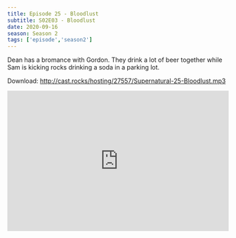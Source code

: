 ```yaml
---
title: Episode 25 - Bloodlust
subtitle: S02E03 - Bloodlust
date: 2020-09-16
season: Season 2
tags: ['episode','season2']
---
```


Dean has a bromance with Gordon. They drink a lot of beer together while Sam is kicking rocks drinking a soda in a parking lot.

Download: <a href="http://cast.rocks/hosting/27557/Supernatural-25-Bloodlust.mp3" Alt="Supernatural Episode 25 - Bloodlust">http://cast.rocks/hosting/27557/Supernatural-25-Bloodlust.mp3</a>

<iframe src="https://cast.rocks/player/27557/Supernatural-25-Bloodlust.mp3?episodeTitle=Episode%2025%20-%20Bloodlust&podcastTitle=Couple%20of%20Idjits&episodeDate=September%2016th%2C%202020&imageURL=https%3A%2F%2Fcast.rocks%2Fhosting%2F27557%2Ffeeds%2FCAURZ.jpg" style="border: none; min-height: 265px; max-height: 320px; max-width: 558px; min-width: 270px; width: 100%; height: 100%;" scrollbars="no"></iframe>
